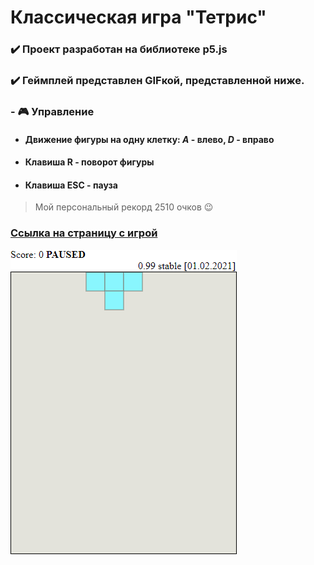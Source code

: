 # Классическая игра "Тетрис"

### ✔️ Проект разработан на библиотеке p5.js
### ✔️ Геймплей представлен GIFкой, представленной ниже.

### - 🎮 Управление

- #### Движение фигуры на одну клетку: *A* - влево, *D* - вправо
- #### Клавиша **R** - поворот фигуры
- #### Клавиша **ESC** - пауза

> Мой персональный рекорд 2510 очков 😉

### [Ссылка на страницу с игрой](https://borobeyka.github.io/tetris-js/)

![](https://github.com/Borobeyka/tetris-js/blob/master/game.gif)
